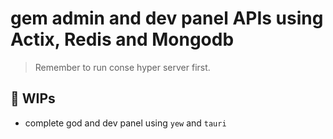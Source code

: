 


# gem admin and dev panel APIs using Actix, Redis and Mongodb

> Remember to run conse hyper server first.

## 🚧 WIPs

* complete god and dev panel using `yew` and `tauri` 